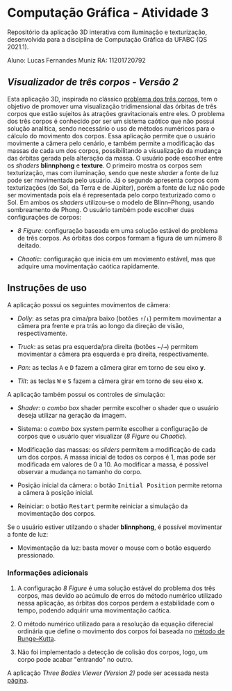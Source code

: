 # Computação Gráfica - Atividade 3

Repositório da aplicação 3D interativa com iluminação e texturização, desenvolvida para a disciplina de Computação Gráfica da UFABC (QS 2021.1).

Aluno: Lucas Fernandes Muniz
RA: 11201720792

##  *Visualizador de três corpos - Versão 2* 

Esta aplicação 3D, inspirada no clássico [problema dos três corpos](https://pt.wikipedia.org/wiki/Problema_dos_tr%C3%AAs_corpos), tem o objetivo de promover uma visualização tridimensional das órbitas de três corpos que estão sujeitos às atrações gravitacionais entre eles. O problema dos três corpos é conhecido por ser um sistema caótico que não possui solução analítica, sendo necessário o uso de métodos numéricos para o cálculo do movimento dos corpos. Essa aplicação permite que o usuário movimente a câmera pelo cenário, e também permite a modificação das massas de cada um dos corpos, possibilitando a visualização da mudança das órbitas gerada pela alteração da massa. O usuário pode escolher entre os *shaders* **blinnphong** e **texture**. O primeiro mostra os corpos sem texturização, mas com iluminação, sendo que neste *shader* a fonte de luz pode ser movimentada pelo usuário. Já o segundo apresenta corpos com texturizações (do Sol, da Terra e de Júpiter), porém a fonte de luz não pode ser movimentada pois ela é representada pelo corpo texturizado como o Sol. Em ambos os *shaders* utilizou-se o modelo de Blinn–Phong, usando sombreamento de Phong. O usuário também pode escolher duas configurações de corpos:

* *8 Figure*: configuração baseada em uma solução estável do problema de três corpos. As órbitas dos corpos formam a figura de um número 8 deitado. 

* *Chaotic*: configuração que inicia em um movimento estável, mas que adquire uma movimentação caótica rapidamente.

## Instruções de uso

A aplicação possui os seguintes movimentos de câmera:

* *Dolly*: as setas pra cima/pra baixo (botões <kbd>↑</kbd>/<kbd>↓</kbd>) permitem movimentar a câmera pra frente e pra trás ao longo da direção de visão, respectivamente.

* *Truck*: as setas pra esquerda/pra direita (botões <kbd>←</kbd>/<kbd>→</kbd>)  permitem movimentar a câmera pra esquerda e pra direita, respectivamente.

* *Pan*: as teclas <kbd>A</kbd> e <kbd>D</kbd> fazem a câmera girar em torno de seu eixo **y**.

* *Tilt*: as teclas <kbd>W</kbd> e <kbd>S</kbd> fazem a câmera girar em torno de seu eixo **x**.

A aplicação também possui os controles de simulação:

* *Shader*: o *combo box* shader permite escolher o shader que o usuário deseja utilizar na geração da imagem.

* Sistema: o *combo box* system permite escolher a configuração de corpos que o usuário quer visualizar (*8 Figure* ou *Chaotic*).

* Modificação das massas: os *sliders* permitem a modificação de cada um dos corpos. A massa inicial de todos os corpos é 1, mas pode ser modificada em valores de 0 a 10. Ao modificar a massa, é possível observar a mudança no tamanho do corpo.

* Posição inicial da câmera: o botão <kbd>Initial Position</kbd> permite retorna a câmera à posição inicial. 

* Reiniciar: o botão <kbd>Restart</kbd> permite reiniciar a simulação da movimentação dos corpos. 

Se o usuário estiver utilzando o shader **blinnphong**, é possível movimentar a fonte de luz:

* Movimentação da luz: basta mover o mouse com o botão esquerdo pressionado.


### Informações adicionais

1. A configuração *8 Figure* é uma solução estável do problema dos três corpos, mas devido ao acúmulo de erros do método numérico utilizado nessa aplicação, as órbitas dos corpos perdem a estabilidade com o tempo, podendo adquirir uma movimentação caótica.

2. O método numérico utilizado para a resolução da equação diferecial ordinária que define o movimento dos corpos foi baseada no [método de Runge–Kutta](https://pt.wikipedia.org/wiki/M%C3%A9todo_de_Runge-Kutta).

3. Não foi implementado a detecção de colisão dos corpos, logo, um corpo pode acabar "entrando" no outro.

A aplicação *Three Bodies Viewer (Version 2)* pode ser acessada nesta [página](https://lucas-muniz.github.io/ComputacaoGrafica-abcgapps/threebodies/).
